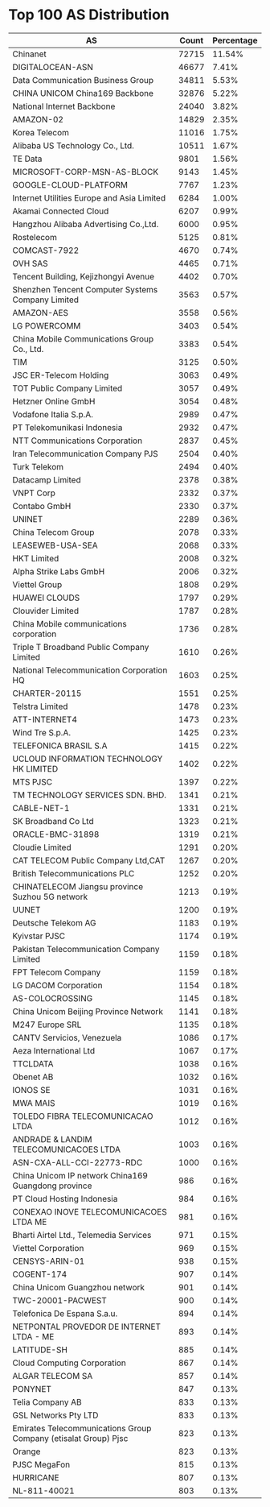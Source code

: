 # Top 100 AS Distribution
| AS | Count | Percentage |
|----|----|----|
| Chinanet | 72715 | 11.54% |
| DIGITALOCEAN-ASN | 46677 | 7.41% |
| Data Communication Business Group | 34811 | 5.53% |
| CHINA UNICOM China169 Backbone | 32876 | 5.22% |
| National Internet Backbone | 24040 | 3.82% |
| AMAZON-02 | 14829 | 2.35% |
| Korea Telecom | 11016 | 1.75% |
| Alibaba US Technology Co., Ltd. | 10511 | 1.67% |
| TE Data | 9801 | 1.56% |
| MICROSOFT-CORP-MSN-AS-BLOCK | 9143 | 1.45% |
| GOOGLE-CLOUD-PLATFORM | 7767 | 1.23% |
| Internet Utilities Europe and Asia Limited | 6284 | 1.00% |
| Akamai Connected Cloud | 6207 | 0.99% |
| Hangzhou Alibaba Advertising Co.,Ltd. | 6000 | 0.95% |
| Rostelecom | 5125 | 0.81% |
| COMCAST-7922 | 4670 | 0.74% |
| OVH SAS | 4465 | 0.71% |
| Tencent Building, Kejizhongyi Avenue | 4402 | 0.70% |
| Shenzhen Tencent Computer Systems Company Limited | 3563 | 0.57% |
| AMAZON-AES | 3558 | 0.56% |
| LG POWERCOMM | 3403 | 0.54% |
| China Mobile Communications Group Co., Ltd. | 3383 | 0.54% |
| TIM | 3125 | 0.50% |
| JSC ER-Telecom Holding | 3063 | 0.49% |
| TOT Public Company Limited | 3057 | 0.49% |
| Hetzner Online GmbH | 3054 | 0.48% |
| Vodafone Italia S.p.A. | 2989 | 0.47% |
| PT Telekomunikasi Indonesia | 2932 | 0.47% |
| NTT Communications Corporation | 2837 | 0.45% |
| Iran Telecommunication Company PJS | 2504 | 0.40% |
| Turk Telekom | 2494 | 0.40% |
| Datacamp Limited | 2378 | 0.38% |
| VNPT Corp | 2332 | 0.37% |
| Contabo GmbH | 2330 | 0.37% |
| UNINET | 2289 | 0.36% |
| China Telecom Group | 2078 | 0.33% |
| LEASEWEB-USA-SEA | 2068 | 0.33% |
| HKT Limited | 2008 | 0.32% |
| Alpha Strike Labs GmbH | 2006 | 0.32% |
| Viettel Group | 1808 | 0.29% |
| HUAWEI CLOUDS | 1797 | 0.29% |
| Clouvider Limited | 1787 | 0.28% |
| China Mobile communications corporation | 1736 | 0.28% |
| Triple T Broadband Public Company Limited | 1610 | 0.26% |
| National Telecommunication Corporation HQ | 1603 | 0.25% |
| CHARTER-20115 | 1551 | 0.25% |
| Telstra Limited | 1478 | 0.23% |
| ATT-INTERNET4 | 1473 | 0.23% |
| Wind Tre S.p.A. | 1425 | 0.23% |
| TELEFONICA BRASIL S.A | 1415 | 0.22% |
| UCLOUD INFORMATION TECHNOLOGY HK LIMITED | 1402 | 0.22% |
| MTS PJSC | 1397 | 0.22% |
| TM TECHNOLOGY SERVICES SDN. BHD. | 1341 | 0.21% |
| CABLE-NET-1 | 1331 | 0.21% |
| SK Broadband Co Ltd | 1323 | 0.21% |
| ORACLE-BMC-31898 | 1319 | 0.21% |
| Cloudie Limited | 1291 | 0.20% |
| CAT TELECOM Public Company Ltd,CAT | 1267 | 0.20% |
| British Telecommunications PLC | 1252 | 0.20% |
| CHINATELECOM Jiangsu province Suzhou 5G network | 1213 | 0.19% |
| UUNET | 1200 | 0.19% |
| Deutsche Telekom AG | 1183 | 0.19% |
| Kyivstar PJSC | 1174 | 0.19% |
| Pakistan Telecommunication Company Limited | 1159 | 0.18% |
| FPT Telecom Company | 1159 | 0.18% |
| LG DACOM Corporation | 1154 | 0.18% |
| AS-COLOCROSSING | 1145 | 0.18% |
| China Unicom Beijing Province Network | 1141 | 0.18% |
| M247 Europe SRL | 1135 | 0.18% |
| CANTV Servicios, Venezuela | 1086 | 0.17% |
| Aeza International Ltd | 1067 | 0.17% |
| TTCLDATA | 1038 | 0.16% |
| Obenet AB | 1032 | 0.16% |
| IONOS SE | 1031 | 0.16% |
| MWA MAIS | 1019 | 0.16% |
| TOLEDO FIBRA TELECOMUNICACAO LTDA | 1012 | 0.16% |
| ANDRADE & LANDIM TELECOMUNICACOES LTDA | 1003 | 0.16% |
| ASN-CXA-ALL-CCI-22773-RDC | 1000 | 0.16% |
| China Unicom IP network China169 Guangdong province | 986 | 0.16% |
| PT Cloud Hosting Indonesia | 984 | 0.16% |
| CONEXAO INOVE TELECOMUNICACOES LTDA ME | 981 | 0.16% |
| Bharti Airtel Ltd., Telemedia Services | 971 | 0.15% |
| Viettel Corporation | 969 | 0.15% |
| CENSYS-ARIN-01 | 938 | 0.15% |
| COGENT-174 | 907 | 0.14% |
| China Unicom Guangzhou network | 901 | 0.14% |
| TWC-20001-PACWEST | 900 | 0.14% |
| Telefonica De Espana S.a.u. | 894 | 0.14% |
| NETPONTAL PROVEDOR DE INTERNET LTDA - ME | 893 | 0.14% |
| LATITUDE-SH | 885 | 0.14% |
| Cloud Computing Corporation | 867 | 0.14% |
| ALGAR TELECOM SA | 857 | 0.14% |
| PONYNET | 847 | 0.13% |
| Telia Company AB | 833 | 0.13% |
| GSL Networks Pty LTD | 833 | 0.13% |
| Emirates Telecommunications Group Company (etisalat Group) Pjsc | 823 | 0.13% |
| Orange | 823 | 0.13% |
| PJSC MegaFon | 815 | 0.13% |
| HURRICANE | 807 | 0.13% |
| NL-811-40021 | 803 | 0.13% |
